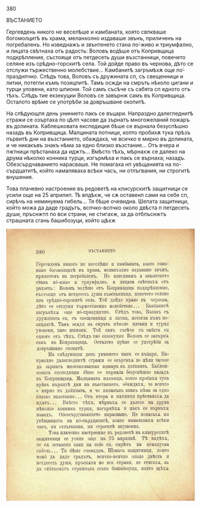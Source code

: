 ﻿380

ВЪСТАНИЕТО

Гергевдень никого не веселѣше и камбаната, която свпкваше богомолцитѣ въ храма, меланхолно издаваше звънъ, приличенъ на погребаленъ. Но изведнажъ и звънтенето стана по́-живо и триумфално, и лицата свѣтнаха отъ радость: Воловъ водѣше отъ Копривщица подкрѣпление, състояще отъ петдесеть души възстанници, повечето селяне изъ срѣдно-горскитѣ села. Той дойде право въ чернова, дѣто се отслужи тържественно молебствие... Камбанитѣ загръмѣхѫ още по́-празднпчно. Слѣдъ това, Воловъ съ дружината сп, съ свещенници и литии, потегли къмъ позицпитѣ. Тамъ осжди на смръть нѣколо цигани и турци уловени, като шпиони. Той самъ съсѣче съ сабята сп едното отъ тѣхъ. Слѣдъ тие екзекуции Воловъ се завърнж самъ въ Копривщица. Осталото врѣме се употрѣби за довръшване окопитѣ.

На слѣдующпя день унинието пакъ се въцари. Напраздно далегледнитѣ стражи се озъртаха по цѣлп часове да зърнатъ многожеланий пожаръ въ долината. Каблешковата експедиция бѣше се върнала безуспѣшно назадъ въ Копривщица. Малцината потници, копто пробихѫ тука прѣзъ първитѣ дни на възстанието, обаждаха, че всичко е мирно въ долината, и че никакъвъ знакъ нѣма за едно близко възстание... Отъ вчера и пжтници прѣстанаха да иджтъ... Вмѣсто тѣхъ, мѣрнахж се далеко на друма нѣколко конника турци, изгърмѣха и пакъ се върнаха; назадъ. Обезсърдчаванието нарасваше. Не помагаха нп увѣщанията на по́-сърдцатитѣ, който намаляваха всѣки часъ, ни отлъгвания, ни строгитѣ внушения.

Това плачевно настроение въ редоветѣ на клисурскитѣ защитници се усили още на 25 априлип. Тѣ впдѣхж, че сѫ оставенп сами на себе сп, сирѣчъ на неминуема гибель... Тя бѣше очевидна. Шепата защитници, който можа да даде градътъ, вспчко-вспчко около двѣста п петдесеть души, пръснжтп по вси страни, не стигахж, за да отблъснжтъ страшната сгань башибозуци, който щѣхж

![original](../images/423.jpg)

